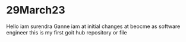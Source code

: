 # 29March23
Hello iam surendra Ganne  iam at initial changes at beocme as software engineer  this is my first goit hub  repository or file


